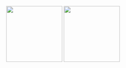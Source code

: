 <p align="left">
  <img height="150" align="center" src="https://github-readme-stats.vercel.app/api?username=Jikky1618&theme=github_dark&show_icons=ture" />
  <img height="150" align="center" src="https://github-readme-stats.vercel.app/api/top-langs/?username=Jikky1618&layout=compact&show_icons=true&theme=github_dark" />
</p>
